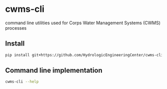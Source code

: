 # cwms-cli
command line utilities used for Corps Water Management Systems (CWMS) processes

## Install
```sh
pip install git+https://github.com/HydrologicEngineeringCenter/cwms-cli.git@main
```

## Command line implementation
```sh
cwms-cli --help
```

